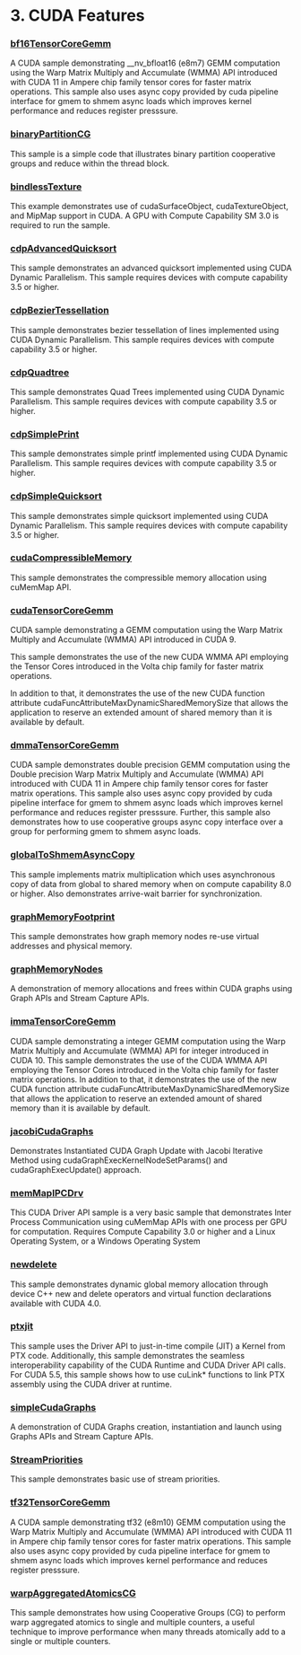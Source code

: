 # 3. CUDA Features


### [bf16TensorCoreGemm](./bf16TensorCoreGemm)
A CUDA sample demonstrating __nv_bfloat16 (e8m7) GEMM computation using the Warp Matrix Multiply and Accumulate (WMMA) API introduced with CUDA 11 in Ampere chip family tensor cores for faster matrix operations. This sample also uses async copy provided by cuda pipeline interface for gmem to shmem async loads which improves kernel performance and reduces register presssure.

### [binaryPartitionCG](./binaryPartitionCG)
This sample is a simple code that illustrates binary partition cooperative groups and reduce within the thread block.

### [bindlessTexture](./bindlessTexture)
This example demonstrates use of cudaSurfaceObject, cudaTextureObject, and MipMap support in CUDA.  A GPU with Compute Capability SM 3.0 is required to run the sample.

### [cdpAdvancedQuicksort](./cdpAdvancedQuicksort)
This sample demonstrates an advanced quicksort implemented using CUDA Dynamic Parallelism.  This sample requires devices with compute capability 3.5 or higher.

### [cdpBezierTessellation](./cdpBezierTessellation)
This sample demonstrates bezier tessellation of lines implemented using CUDA Dynamic Parallelism.  This sample requires devices with compute capability 3.5 or higher.

### [cdpQuadtree](./cdpQuadtree)
This sample demonstrates Quad Trees implemented using CUDA Dynamic Parallelism. This sample requires devices with compute capability 3.5 or higher.

### [cdpSimplePrint](./cdpSimplePrint)
This sample demonstrates simple printf implemented using CUDA Dynamic Parallelism.  This sample requires devices with compute capability 3.5 or higher.

### [cdpSimpleQuicksort](./cdpSimpleQuicksort)
This sample demonstrates simple quicksort implemented using CUDA Dynamic Parallelism.  This sample requires devices with compute capability 3.5 or higher.

### [cudaCompressibleMemory](./cudaCompressibleMemory)
This sample demonstrates the compressible memory allocation using cuMemMap API.

### [cudaTensorCoreGemm](./cudaTensorCoreGemm)
CUDA sample demonstrating a GEMM computation using the Warp Matrix Multiply and Accumulate (WMMA) API introduced in CUDA 9.

This sample demonstrates the use of the new CUDA WMMA API employing the Tensor Cores introduced in the Volta chip family for faster matrix operations.

In addition to that, it demonstrates the use of the new CUDA function attribute cudaFuncAttributeMaxDynamicSharedMemorySize that allows the application to reserve an extended amount of shared memory than it is available by default.

### [dmmaTensorCoreGemm](./dmmaTensorCoreGemm)
CUDA sample demonstrates double precision GEMM computation using the Double precision Warp Matrix Multiply and Accumulate (WMMA) API introduced with CUDA 11 in Ampere chip family tensor cores for faster matrix operations. This sample also uses async copy provided by cuda pipeline interface for gmem to shmem async loads which improves kernel performance and reduces register presssure. Further, this sample also demonstrates how to use cooperative groups async copy interface over a group for performing gmem to shmem async loads.

### [globalToShmemAsyncCopy](./globalToShmemAsyncCopy)
This sample implements matrix multiplication which uses asynchronous copy of data from global to shared memory when on compute capability 8.0 or higher. Also demonstrates arrive-wait barrier for synchronization.

### [graphMemoryFootprint](./graphMemoryFootprint)
This sample demonstrates how graph memory nodes re-use virtual addresses and physical memory.

### [graphMemoryNodes](./graphMemoryNodes)
A demonstration of memory allocations and frees within CUDA graphs using Graph APIs and Stream Capture APIs.

### [immaTensorCoreGemm](./immaTensorCoreGemm)
CUDA sample demonstrating a integer GEMM computation using the Warp Matrix Multiply and Accumulate (WMMA) API for integer introduced in CUDA 10. This sample demonstrates the use of the CUDA WMMA API employing the Tensor Cores introduced in the Volta chip family for faster matrix operations. In addition to that, it demonstrates the use of the new CUDA function attribute cudaFuncAttributeMaxDynamicSharedMemorySize that allows the application to reserve an extended amount of shared memory than it is available by default.

### [jacobiCudaGraphs](./jacobiCudaGraphs)
Demonstrates Instantiated CUDA Graph Update with Jacobi Iterative Method using cudaGraphExecKernelNodeSetParams() and cudaGraphExecUpdate() approach.

### [memMapIPCDrv](./memMapIPCDrv)
This CUDA Driver API sample is a very basic sample that demonstrates Inter Process Communication using cuMemMap APIs with one process per GPU for computation. Requires Compute Capability 3.0 or higher and a Linux Operating System, or a Windows Operating System

### [newdelete](./newdelete)
This sample demonstrates dynamic global memory allocation through device C++ new and delete operators and virtual function declarations available with CUDA 4.0.

### [ptxjit](./ptxjit)
This sample uses the Driver API to just-in-time compile (JIT) a Kernel from PTX code. Additionally, this sample demonstrates the seamless interoperability capability of the CUDA Runtime and CUDA Driver API calls.  For CUDA 5.5, this sample shows how to use cuLink* functions to link PTX assembly using the CUDA driver at runtime.

### [simpleCudaGraphs](./simpleCudaGraphs)
A demonstration of CUDA Graphs creation, instantiation and launch using Graphs APIs and Stream Capture APIs.

### [StreamPriorities](./StreamPriorities)
This sample demonstrates basic use of stream priorities.

### [tf32TensorCoreGemm](./tf32TensorCoreGemm)
A CUDA sample demonstrating tf32 (e8m10) GEMM computation using the Warp Matrix Multiply and Accumulate (WMMA) API introduced with CUDA 11 in Ampere chip family tensor cores for faster matrix operations. This sample also uses async copy provided by cuda pipeline interface for gmem to shmem async loads which improves kernel performance and reduces register presssure.

### [warpAggregatedAtomicsCG](./warpAggregatedAtomicsCG)
This sample demonstrates how using Cooperative Groups (CG) to perform warp aggregated atomics to single and multiple counters, a useful technique to improve performance when many threads atomically add to a single or multiple counters.

